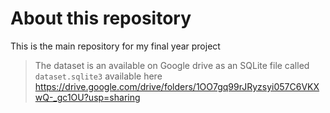 # About this repository

This is the main repository for my final year project

> The dataset is an available on Google drive as an SQLite file called `dataset.sqlite3` available here https://drive.google.com/drive/folders/1OO7gq99rJRyzsyi057C6VKXwQ-_gc1OU?usp=sharing
